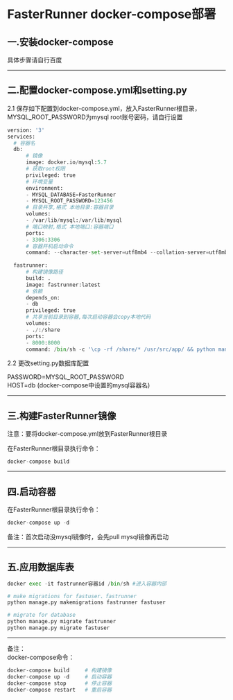 # FasterRunner docker-compose部署

## 一.安装docker-compose  
具体步骤请自行百度  

--------

## 二.配置docker-compose.yml和setting.py  
2.1 保存如下配置到docker-compose.yml，放入FasterRunner根目录，MYSQL_ROOT_PASSWORD为mysql root账号密码，请自行设置
```python
version: '3'
services:
  # 容器名
  db: 
      # 镜像
      image: docker.io/mysql:5.7
      # 获取root权限
      privileged: true
      # 环境变量
      environment:
      - MYSQL_DATABASE=FasterRunner
      - MYSQL_ROOT_PASSWORD=123456
      # 目录共享,格式 本地目录:容器目录
      volumes:
      - /var/lib/mysql:/var/lib/mysql
      # 端口映射,格式 本地端口:容器端口
      ports:
      - 3306:3306
      # 容器开机启动命令
      command: --character-set-server=utf8mb4 --collation-server=utf8mb4_unicode_ci  --socket=/var/lib/mysql/mysql.sock
  
  fastrunner:
      # 构建镜像路径
      build: .
      image: fastrunner:latest
      # 依赖
      depends_on:
      - db
      privileged: true
      # 共享当前目录到容器,每次启动容器会copy本地代码
      volumes:
      - ./:/share
      ports:
      - 8000:8000
      command: /bin/sh -c '\cp -rf /share/* /usr/src/app/ && python manage.py runserver 0.0.0.0:8000'

```
2.2 更改setting.py数据库配置

PASSWORD=MYSQL_ROOT_PASSWORD  
HOST=db (docker-compose中设置的mysql容器名)

----------
## 三.构建FasterRunner镜像
注意：要将docker-compose.yml放到FasterRunner根目录  

在FasterRunner根目录执行命令：  
```python
docker-compose build
```
-------
## 四.启动容器
在FasterRunner根目录执行命令：  
```python
docker-compose up -d
```

备注：首次启动没mysql镜像时，会先pull mysql镜像再启动

-------

## 五.应用数据库表
```python
docker exec -it fastrunner容器id /bin/sh #进入容器内部

# make migrations for fastuser、fastrunner
python manage.py makemigrations fastrunner fastuser

# migrate for database
python manage.py migrate fastrunner
python manage.py migrate fastuser
```
------

备注：  
docker-compose命令：
```python
docker-compose build     # 构建镜像
docker-compose up -d     # 启动容器
docker-compose stop      # 停止容器
docker-compose restart   # 重启容器
```